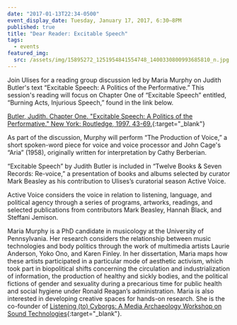 ```yaml
---
date: "2017-01-13T22:34-0500"
event_display_date: Tuesday, January 17, 2017, 6:30–8PM
published: true
title: "Dear Reader: Excitable Speech"
tags:
  - events
featured_img:
  src: /assets/img/15895272_1251954841554748_1400330800993685810_n.jpg
---
```


Join Ulises for a reading group discussion led by Maria Murphy on Judith Butler's text “Excitable Speech: A Politics of the Performative.” This session's reading will focus on Chapter One of “Excitable Speech” entitled, “Burning Acts, Injurious Speech,” found in the link below.

[Butler, Judith. Chapter One. "Excitable Speech: A Politics of the Performative." New York: Routledge, 1997. 43-69.](https://drive.google.com/file/d/0BwPEQQWlPfvacmxaTHFfc3dWc0tRVzFrRWg4Vzhqc2hUalRv/view){:target="\_blank"}

As part of the discussion, Murphy will perform “The Production of Voice,” a short spoken-word piece for voice and voice processor and John Cage's “Aria” (1958), originally written for interpretation by Cathy Berberian.

“Excitable Speech” by Judith Butler is included in “Twelve Books & Seven Records: Re-voice,” a presentation of books and albums selected by curator Mark Beasley as his contribution to Ulises’s curatorial season Active Voice.

Active Voice considers the voice in relation to listening, language, and political agency through a series of programs, artworks, readings, and selected publications from contributors Mark Beasley, Hannah Black, and Steffani Jemison.

Maria Murphy is a PhD candidate in musicology at the University of Pennsylvania. Her research considers the relationship between music technologies and body politics through the work of multimedia artists Laurie Anderson, Yoko Ono, and Karen Finley. In her dissertation, Maria maps how these artists participated in a particular mode of aesthetic activism, which took part in biopolitical shifts concerning the circulation and industrialization of information, the production of healthy and sickly bodies, and the political fictions of gender and sexuality during a precarious time for public health and social hygiene under Ronald Reagan’s administration. Maria is also interested in developing creative spaces for hands-on research. She is the co-founder of [Listening (to) Cyborgs: A Media Archaeology Workshop on Sound Technologies](http://listeningtocyborgs.com){:target="\_blank"}.
